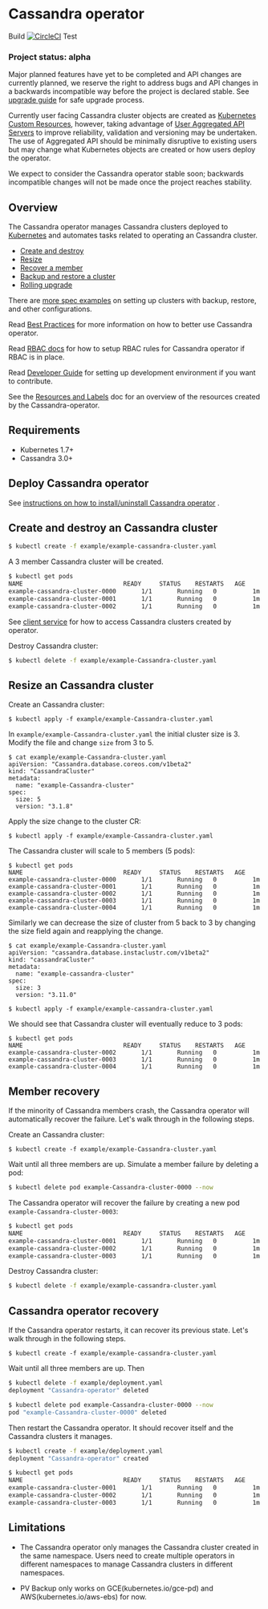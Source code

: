 # Cassandra operator
Build [![CircleCI](https://circleci.com/gh/benbromhead/cassandra-operator/tree/master.svg?style=svg)](https://circleci.com/gh/benbromhead/cassandra-operator/tree/master)
Test 

### Project status: alpha

Major planned features have yet to be completed and API changes are currently planned, we reserve the right to address bugs and API changes in a backwards incompatible way before the project is declared stable. See [upgrade guide](./doc/user/upgrade/upgrade_guide.md) for safe upgrade process.

Currently user facing Cassandra cluster objects are created as [Kubernetes Custom Resources](https://kubernetes.io/docs/tasks/access-kubernetes-api/extend-api-custom-resource-definitions/), however, taking advantage of [User Aggregated API Servers](https://github.com/kubernetes/community/blob/master/contributors/design-proposals/api-machinery/aggregated-api-servers.md) to improve reliability, validation and versioning may be undertaken. The use of Aggregated API should be minimally disruptive to existing users but may change what Kubernetes objects are created or how users deploy the  operator.

We expect to consider the Cassandra operator stable soon; backwards incompatible changes will not be made once the project reaches stability.

## Overview

The Cassandra operator manages Cassandra clusters deployed to [Kubernetes][k8s-home] and automates tasks related to operating an Cassandra cluster.

- [Create and destroy](#create-and-destroy-an-Cassandra-cluster)
- [Resize](#resize-an-Cassandra-cluster)
- [Recover a member](#member-recovery)
- [Backup and restore a cluster](#disaster-recovery)
- [Rolling upgrade](#upgrade-an-Cassandra-cluster)

There are [more spec examples](./doc/user/spec_examples.md) on setting up clusters with backup, restore, and other configurations.

Read [Best Practices](./doc/best_practices.md) for more information on how to better use Cassandra operator.

Read [RBAC docs](./doc/user/rbac.md) for how to setup RBAC rules for Cassandra operator if RBAC is in place.

Read [Developer Guide](./doc/dev/developer_guide.md) for setting up development environment if you want to contribute.

See the [Resources and Labels](./doc/user/resource_labels.md) doc for an overview of the resources created by the Cassandra-operator.

## Requirements

- Kubernetes 1.7+
- Cassandra 3.0+

## Deploy Cassandra operator

See [instructions on how to install/uninstall Cassandra operator](doc/user/op_guide.md) .

## Create and destroy an Cassandra cluster

```bash
$ kubectl create -f example/example-cassandra-cluster.yaml
```

A 3 member Cassandra cluster will be created.

```bash
$ kubectl get pods
NAME                            READY     STATUS    RESTARTS   AGE
example-cassandra-cluster-0000       1/1       Running   0          1m
example-cassandra-cluster-0001       1/1       Running   0          1m
example-cassandra-cluster-0002       1/1       Running   0          1m
```

See [client service](doc/user/client_service.md) for how to access Cassandra clusters created by operator.

Destroy Cassandra cluster:

```bash
$ kubectl delete -f example/example-Cassandra-cluster.yaml
```

## Resize an Cassandra cluster

Create an Cassandra cluster:

```
$ kubectl apply -f example/example-Cassandra-cluster.yaml
```

In `example/example-Cassandra-cluster.yaml` the initial cluster size is 3.
Modify the file and change `size` from 3 to 5.

```
$ cat example/example-Cassandra-cluster.yaml
apiVersion: "Cassandra.database.coreos.com/v1beta2"
kind: "CassandraCluster"
metadata:
  name: "example-Cassandra-cluster"
spec:
  size: 5
  version: "3.1.8"
```

Apply the size change to the cluster CR:
```
$ kubectl apply -f example/example-Cassandra-cluster.yaml
```
The Cassandra cluster will scale to 5 members (5 pods):
```
$ kubectl get pods
NAME                            READY     STATUS    RESTARTS   AGE
example-cassandra-cluster-0000       1/1       Running   0          1m
example-cassandra-cluster-0001       1/1       Running   0          1m
example-cassandra-cluster-0002       1/1       Running   0          1m
example-cassandra-cluster-0003       1/1       Running   0          1m
example-cassandra-cluster-0004       1/1       Running   0          1m
```

Similarly we can decrease the size of cluster from 5 back to 3 by changing the size field again and reapplying the change.

```
$ cat example/example-Cassandra-cluster.yaml
apiVersion: "cassandra.database.instaclustr.com/v1beta2"
kind: "cassandraCluster"
metadata:
  name: "example-cassandra-cluster"
spec:
  size: 3
  version: "3.11.0"
```
```
$ kubectl apply -f example/example-cassandra-cluster.yaml
```

We should see that Cassandra cluster will eventually reduce to 3 pods:

```
$ kubectl get pods
NAME                            READY     STATUS    RESTARTS   AGE
example-cassandra-cluster-0002       1/1       Running   0          1m
example-cassandra-cluster-0003       1/1       Running   0          1m
example-cassandra-cluster-0004       1/1       Running   0          1m
```

## Member recovery

If the minority of Cassandra members crash, the Cassandra operator will automatically recover the failure.
Let's walk through in the following steps.

Create an Cassandra cluster:

```
$ kubectl create -f example/example-Cassandra-cluster.yaml
```

Wait until all three members are up. Simulate a member failure by deleting a pod:

```bash
$ kubectl delete pod example-Cassandra-cluster-0000 --now
```

The Cassandra operator will recover the failure by creating a new pod `example-Cassandra-cluster-0003`:

```bash
$ kubectl get pods
NAME                            READY     STATUS    RESTARTS   AGE
example-cassandra-cluster-0001       1/1       Running   0          1m
example-cassandra-cluster-0002       1/1       Running   0          1m
example-cassandra-cluster-0003       1/1       Running   0          1m
```

Destroy Cassandra cluster:
```bash
$ kubectl delete -f example/example-cassandra-cluster.yaml
```

## Cassandra operator recovery

If the Cassandra operator restarts, it can recover its previous state.
Let's walk through in the following steps.

```
$ kubectl create -f example/example-cassandra-cluster.yaml
```

Wait until all three members are up. Then

```bash
$ kubectl delete -f example/deployment.yaml
deployment "Cassandra-operator" deleted

$ kubectl delete pod example-Cassandra-cluster-0000 --now
pod "example-Cassandra-cluster-0000" deleted
```

Then restart the Cassandra operator. It should recover itself and the Cassandra clusters it manages.

```bash
$ kubectl create -f example/deployment.yaml
deployment "Cassandra-operator" created

$ kubectl get pods
NAME                            READY     STATUS    RESTARTS   AGE
example-cassandra-cluster-0001       1/1       Running   0          1m
example-cassandra-cluster-0002       1/1       Running   0          1m
example-cassandra-cluster-0003       1/1       Running   0          1m
```


## Limitations

- The Cassandra operator only manages the Cassandra cluster created in the same namespace. Users need to create multiple operators in different namespaces to manage Cassandra clusters in different namespaces.

- PV Backup only works on GCE(kubernetes.io/gce-pd) and AWS(kubernetes.io/aws-ebs) for now.


[k8s-home]: http://kubernetes.io
